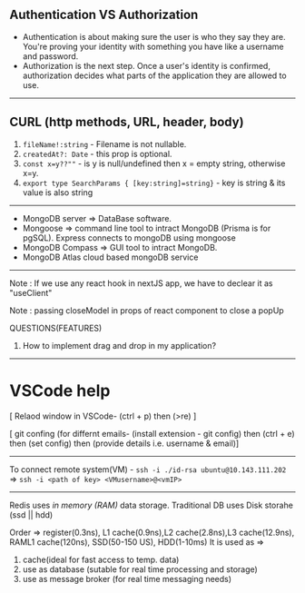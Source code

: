 
## Authentication VS Authorization
- Authentication is about making sure the user is who they say they are. You're proving your identity with something you have like a username and password.
- Authorization is the next step. Once a user's identity is confirmed, authorization decides what parts of the application they are allowed to use.

---

## CURL (http methods, URL, header, body)

</hr>

1. `fileName!:string` - Filename is not nullable.
2. `createdAt?: Date` - this prop is optional.
3. `const x=y??""` - is y is null/undefined then x = empty string, otherwise x=y.
4. `export type SearchParams { [key:string]=string}` - key is string & its value is also string

---

- MongoDB server => DataBase software.
- Mongoose => command line tool to intract MongoDB (Prisma is for pgSQL). Express connects to mongoDB using mongoose
- MongoDB Compass => GUI tool to intract MongoDB.
- MongoDB Atlas cloud based mongoDB service

---

Note : If we use any react hook in nextJS app, we have to declear it as "useClient"

Note : passing closeModel in props of react component to close a popUp
   
QUESTIONS(FEATURES)
1. How to implement drag and drop in my application?

---

# VSCode help
[ Relaod window in VSCode- (ctrl + p) then (>re) ]

[ git confing (for differnt emails- (install extension - git config) then (ctrl + e) then (set config) then (provide details i.e. username & email)]

---

To connect remote system(VM) - `ssh -i ./id-rsa ubuntu@10.143.111.202` => `ssh -i <path of key> <VMusername>@<vmIP>`

---

Redis uses *in memory (RAM)* data storage. Traditional DB uses Disk storahe (ssd || hdd)

Order => register(0.3ns), L1 cache(0.9ns),L2 cache(2.8ns),L3 cache(12.9ns), RAML1 cache(120ns), SSD(50-150 US), HDD(1-10ms)
It is used as => 
1. cache(ideal for fast access to temp. data)
2. use as database (sutable for real time processing and storage)
3. use as message broker (for real time messaging needs)


